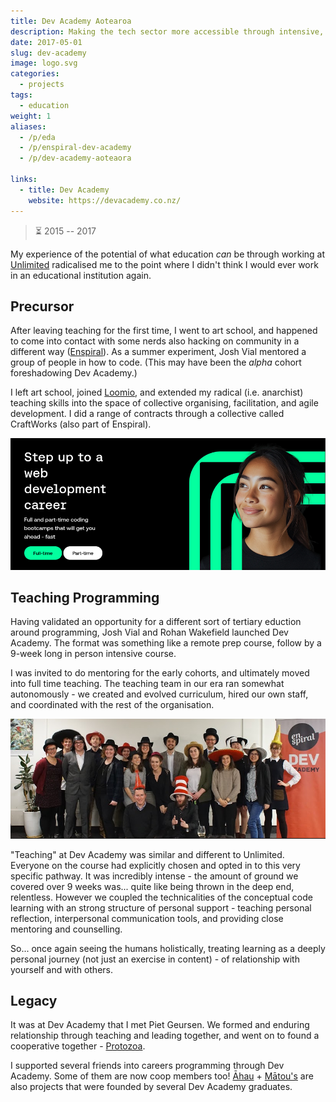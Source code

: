 ```yaml
---
title: Dev Academy Aotearoa
description: Making the tech sector more accessible through intensive, highly supported short courses.
date: 2017-05-01
slug: dev-academy
image: logo.svg
categories:
  - projects
tags:
  - education
weight: 1
aliases:
  - /p/eda
  - /p/enspiral-dev-academy
  - /p/dev-academy-aoteaora

links:
  - title: Dev Academy
    website: https://devacademy.co.nz/
---
```


> ⏳ 2015 -- 2017 <br />

My experience of the potential of what education *can* be through working at 
[Unlimited](/p/unlimited) radicalised me to the point where I didn't think I
would ever work in an educational institution again.


## Precursor

After leaving teaching for the first time, I went to art school, and happened to
come into contact with some nerds also hacking on community in a different way
([Enspiral](https://www.enspiral.com)). As a summer experiment, Josh Vial
mentored a group of people in how to code. (This may have been the _alpha_
cohort foreshadowing Dev Academy.)

I left art school, joined [Loomio](/p/loomio), and extended my radical (i.e.
anarchist) teaching skills into the space of collective organising,
facilitation, and agile development. I did a range of contracts through a
collective called CraftWorks (also part of Enspiral). 

![](banner.png)


## Teaching Programming

Having validated an opportunity for a different sort of tertiary eduction around
programming, Josh Vial and Rohan Wakefield launched Dev Academy. The format was
something like a remote prep course, follow by a 9-week long in person
intensive course.

I was invited to do mentoring for the early cohorts, and ultimately moved into
full time teaching. The teaching team in our era ran somewhat autonomously - we
created and evolved curriculum, hired our own staff, and coordinated with the
rest of the organisation.

![A cohort of students graduating Dev Academy](eda.png)

"Teaching" at Dev Academy was similar and different to Unlimited. Everyone on
the course had explicitly chosen and opted in to this very specific pathway.
It was incredibly intense - the amount of ground we covered over 9 weeks was...
quite like being thrown in the deep end, relentless. However we coupled the
technicalities of the conceptual code learning with an strong structure of
personal support - teaching personal reflection, interpersonal communication
tools, and providing close mentoring and counselling.

So... once again seeing the humans holistically, treating learning as a deeply
personal journey (not just an exercise in content) - of relationship with
yourself and with others.

## Legacy

It was at Dev Academy that I met Piet Geursen. We formed and enduring
relationship through teaching and leading together, and went on to found
a cooperative together - [Protozoa](/p/protozoa).

I supported several friends into careers programming through Dev Academy.
Some of them are now coop members too! [Āhau](/p/ahau) + [Mātou's](/p/matou) 
are also projects that were founded by several Dev Academy graduates.


